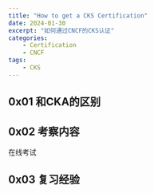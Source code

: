 ```yaml
---
title: "How to get a CKS Certification"
date: 2024-01-30
excerpt: "如何通过CNCF的CKS认证"
categories: 
    - Certification
    - CNCF
tags: 
    - CKS
---
```




## 0x01 和CKA的区别



## 0x02 考察内容

在线考试

## 0x03 复习经验
